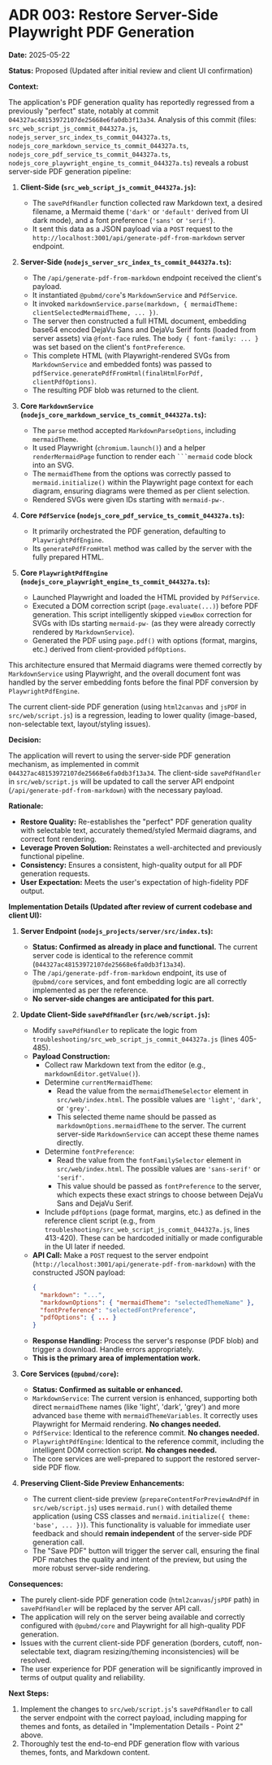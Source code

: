 # ADR 003: Restore Server-Side Playwright PDF Generation

**Date:** 2025-05-22

**Status:** Proposed (Updated after initial review and client UI confirmation)

**Context:**

The application's PDF generation quality has reportedly regressed from a previously "perfect" state, notably at commit `044327ac48153972107de25668e6fa0db3f13a34`. Analysis of this commit (files: `src_web_script_js_commit_044327a.js`, `nodejs_server_src_index_ts_commit_044327a.ts`, `nodejs_core_markdown_service_ts_commit_044327a.ts`, `nodejs_core_pdf_service_ts_commit_044327a.ts`, `nodejs_core_playwright_engine_ts_commit_044327a.ts`) reveals a robust server-side PDF generation pipeline:

1.  **Client-Side (`src_web_script_js_commit_044327a.js`):**
    *   The `savePdfHandler` function collected raw Markdown text, a desired filename, a Mermaid theme (`'dark'` or `'default'` derived from UI dark mode), and a font preference (`'sans'` or `'serif'`).
    *   It sent this data as a JSON payload via a `POST` request to the `http://localhost:3001/api/generate-pdf-from-markdown` server endpoint.

2.  **Server-Side (`nodejs_server_src_index_ts_commit_044327a.ts`):**
    *   The `/api/generate-pdf-from-markdown` endpoint received the client's payload.
    *   It instantiated `@pubmd/core`'s `MarkdownService` and `PdfService`.
    *   It invoked `markdownService.parse(markdown, { mermaidTheme: clientSelectedMermaidTheme, ... })`.
    *   The server then constructed a full HTML document, embedding base64 encoded DejaVu Sans and DejaVu Serif fonts (loaded from server assets) via `@font-face` rules. The `body { font-family: ... }` was set based on the client's `fontPreference`.
    *   This complete HTML (with Playwright-rendered SVGs from `MarkdownService` and embedded fonts) was passed to `pdfService.generatePdfFromHtml(finalHtmlForPdf, clientPdfOptions)`.
    *   The resulting PDF blob was returned to the client.

3.  **Core `MarkdownService` (`nodejs_core_markdown_service_ts_commit_044327a.ts`):**
    *   The `parse` method accepted `MarkdownParseOptions`, including `mermaidTheme`.
    *   It used Playwright (`chromium.launch()`) and a helper `renderMermaidPage` function to render each ` ```mermaid ` code block into an SVG.
    *   The `mermaidTheme` from the options was correctly passed to `mermaid.initialize()` within the Playwright page context for each diagram, ensuring diagrams were themed as per client selection.
    *   Rendered SVGs were given IDs starting with `mermaid-pw-`.

4.  **Core `PdfService` (`nodejs_core_pdf_service_ts_commit_044327a.ts`):**
    *   It primarily orchestrated the PDF generation, defaulting to `PlaywrightPdfEngine`.
    *   Its `generatePdfFromHtml` method was called by the server with the fully prepared HTML.

5.  **Core `PlaywrightPdfEngine` (`nodejs_core_playwright_engine_ts_commit_044327a.ts`):**
    *   Launched Playwright and loaded the HTML provided by `PdfService`.
    *   Executed a DOM correction script (`page.evaluate(...)`) before PDF generation. This script intelligently skipped `viewBox` correction for SVGs with IDs starting `mermaid-pw-` (as they were already correctly rendered by `MarkdownService`).
    *   Generated the PDF using `page.pdf()` with options (format, margins, etc.) derived from client-provided `pdfOptions`.

This architecture ensured that Mermaid diagrams were themed correctly by `MarkdownService` using Playwright, and the overall document font was handled by the server embedding fonts before the final PDF conversion by `PlaywrightPdfEngine`.

The current client-side PDF generation (using `html2canvas` and `jsPDF` in `src/web/script.js`) is a regression, leading to lower quality (image-based, non-selectable text, layout/styling issues).

**Decision:**

The application will revert to using the server-side PDF generation mechanism, as implemented in commit `044327ac48153972107de25668e6fa0db3f13a34`. The client-side `savePdfHandler` in `src/web/script.js` will be updated to call the server API endpoint (`/api/generate-pdf-from-markdown`) with the necessary payload.

**Rationale:**

*   **Restore Quality:** Re-establishes the "perfect" PDF generation quality with selectable text, accurately themed/styled Mermaid diagrams, and correct font rendering.
*   **Leverage Proven Solution:** Reinstates a well-architected and previously functional pipeline.
*   **Consistency:** Ensures a consistent, high-quality output for all PDF generation requests.
*   **User Expectation:** Meets the user's expectation of high-fidelity PDF output.

**Implementation Details (Updated after review of current codebase and client UI):**

1.  **Server Endpoint (`nodejs_projects/server/src/index.ts`):**
    *   **Status: Confirmed as already in place and functional.** The current server code is identical to the reference commit (`044327ac48153972107de25668e6fa0db3f13a34`).
    *   The `/api/generate-pdf-from-markdown` endpoint, its use of `@pubmd/core` services, and font embedding logic are all correctly implemented as per the reference.
    *   **No server-side changes are anticipated for this part.**

2.  **Update Client-Side `savePdfHandler` (`src/web/script.js`):**
    *   Modify `savePdfHandler` to replicate the logic from `troubleshooting/src_web_script_js_commit_044327a.js` (lines 405-485).
    *   **Payload Construction:**
        *   Collect raw Markdown text from the editor (e.g., `markdownEditor.getValue()`).
        *   Determine `currentMermaidTheme`:
            *   Read the value from the `mermaidThemeSelector` element in `src/web/index.html`. The possible values are `'light'`, `'dark'`, or `'grey'`.
            *   This selected theme name should be passed as `markdownOptions.mermaidTheme` to the server. The current server-side `MarkdownService` can accept these theme names directly.
        *   Determine `fontPreference`:
            *   Read the value from the `fontFamilySelector` element in `src/web/index.html`. The possible values are `'sans-serif'` or `'serif'`.
            *   This value should be passed as `fontPreference` to the server, which expects these exact strings to choose between DejaVu Sans and DejaVu Serif.
        *   Include `pdfOptions` (page format, margins, etc.) as defined in the reference client script (e.g., from `troubleshooting/src_web_script_js_commit_044327a.js`, lines 413-420). These can be hardcoded initially or made configurable in the UI later if needed.
    *   **API Call:** Make a `POST` request to the server endpoint (`http://localhost:3001/api/generate-pdf-from-markdown`) with the constructed JSON payload:
        ```json
        {
          "markdown": "...",
          "markdownOptions": { "mermaidTheme": "selectedThemeName" },
          "fontPreference": "selectedFontPreference",
          "pdfOptions": { ... }
        }
        ```
    *   **Response Handling:** Process the server's response (PDF blob) and trigger a download. Handle errors appropriately.
    *   **This is the primary area of implementation work.**

3.  **Core Services (`@pubmd/core`):**
    *   **Status: Confirmed as suitable or enhanced.**
    *   `MarkdownService`: The current version is enhanced, supporting both direct `mermaidTheme` names (like 'light', 'dark', 'grey') and more advanced `base` theme with `mermaidThemeVariables`. It correctly uses Playwright for Mermaid rendering. **No changes needed.**
    *   `PdfService`: Identical to the reference commit. **No changes needed.**
    *   `PlaywrightPdfEngine`: Identical to the reference commit, including the intelligent DOM correction script. **No changes needed.**
    *   The core services are well-prepared to support the restored server-side PDF flow.

4.  **Preserving Client-Side Preview Enhancements:**
    *   The current client-side preview (`prepareContentForPreviewAndPdf` in `src/web/script.js`) uses `mermaid.run()` with detailed theme application (using CSS classes and `mermaid.initialize({ theme: 'base', ... })`). This functionality is valuable for immediate user feedback and should **remain independent** of the server-side PDF generation call.
    *   The "Save PDF" button will trigger the server call, ensuring the final PDF matches the quality and intent of the preview, but using the more robust server-side rendering.

**Consequences:**

*   The purely client-side PDF generation code (`html2canvas`/`jsPDF` path) in `savePdfHandler` will be replaced by the server API call.
*   The application will rely on the server being available and correctly configured with `@pubmd/core` and Playwright for all high-quality PDF generation.
*   Issues with the current client-side PDF generation (borders, cutoff, non-selectable text, diagram resizing/theming inconsistencies) will be resolved.
*   The user experience for PDF generation will be significantly improved in terms of output quality and reliability.

**Next Steps:**
1.  Implement the changes to `src/web/script.js`'s `savePdfHandler` to call the server endpoint with the correct payload, including mapping for themes and fonts, as detailed in "Implementation Details - Point 2" above.
2.  Thoroughly test the end-to-end PDF generation flow with various themes, fonts, and Markdown content.